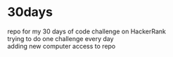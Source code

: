 # 30days
repo for my 30 days of code challenge on HackerRank<br/>
trying to do one challenge every day<br/>
adding new computer access to repo<br/>